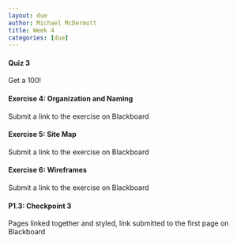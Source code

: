 ```yaml
---
layout: due
author: Michael McDermott
title: Week 4
categories: [due]
---
```

#### Quiz 3

Get a 100!

#### Exercise 4: Organization and Naming

Submit a link to the exercise on Blackboard

#### Exercise 5: Site Map

Submit a link to the exercise on Blackboard

#### Exercise 6: Wireframes

Submit a link to the exercise on Blackboard

#### P1.3: Checkpoint 3

Pages linked together and styled, link submitted to the first page on Blackboard
